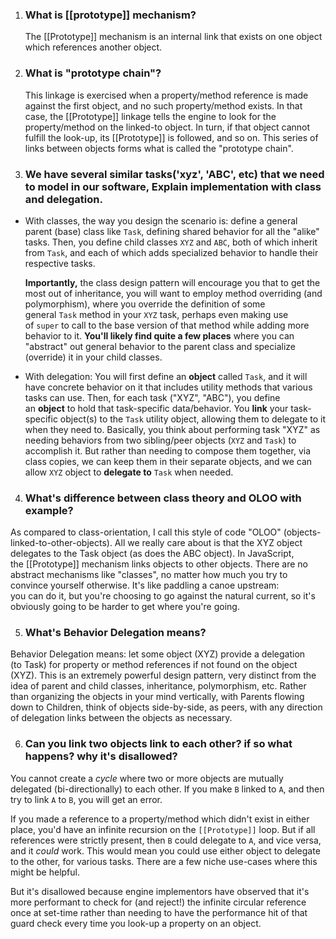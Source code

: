 1. ### What is **[[prototype]]** mechanism?

   The [[Prototype]] mechanism is an internal link that exists on one object which references another object.

2. ### What is "prototype chain"?
   This linkage is exercised when a property/method reference is made against the first object, and no such property/method exists. In that case, the [[Prototype]] linkage tells the engine to look for the property/method on the linked-to object. In turn, if that object cannot fulfill the look-up, its [[Prototype]] is followed, and so on. This series of links between objects forms what is called the "prototype chain".
3. ### We have several similar tasks('xyz', 'ABC', etc) that we need to model in our software, Explain implementation with class and delegation.

- With classes, the way you design the scenario is: define a general parent (base) class like `Task`, defining shared behavior for all the "alike" tasks. Then, you define child classes `XYZ` and `ABC`, both of which inherit from `Task`, and each of which adds specialized behavior to handle their respective tasks.

  **Importantly,** the class design pattern will encourage you that to get the most out of inheritance, you will want to employ method overriding (and polymorphism), where you override the definition of some general `Task` method in your `XYZ` task, perhaps even making use of `super` to call to the base version of that method while adding more behavior to it. **You'll likely find quite a few places** where you can "abstract" out general behavior to the parent class and specialize (override) it in your child classes.

- With delegation: You will first define an **object** called `Task`, and it will have concrete behavior on it that includes utility methods that various tasks can use. Then, for each task ("XYZ", "ABC"), you define an **object** to hold that task-specific data/behavior. You **link** your task-specific object(s) to the `Task` utility object, allowing them to delegate to it when they need to.
  Basically, you think about performing task "XYZ" as needing behaviors from two sibling/peer objects (`XYZ` and `Task`) to accomplish it. But rather than needing to compose them together, via class copies, we can keep them in their separate objects, and we can allow `XYZ` object to **delegate to** `Task` when needed.

4. ### What's difference between class theory and OLOO with example?

As compared to class-orientation, I call this style of code "OLOO" (objects-linked-to-other-objects). All we really care about is that the XYZ object delegates to the Task object (as does the ABC object). In JavaScript, the [[Prototype]] mechanism links objects to other objects. There are no abstract mechanisms like "classes", no matter how much you try to convince yourself otherwise. It's like paddling a canoe upstream: you can do it, but you're choosing to go against the natural current, so it's obviously going to be harder to get where you're going.

5. ### What's **Behavior Delegation** means?

Behavior Delegation means: let some object (XYZ) provide a delegation (to Task) for property or method references if not found on the object (XYZ). This is an extremely powerful design pattern, very distinct from the idea of parent and child classes, inheritance, polymorphism, etc. Rather than organizing the objects in your mind vertically, with Parents flowing down to Children, think of objects side-by-side, as peers, with any direction of delegation links between the objects as necessary.

6. ### Can you link two objects link to each other? if so what happens? why it's disallowed?

You cannot create a *cycle* where two or more objects are mutually delegated (bi-directionally) to each other. If you make `B` linked to `A`, and then try to link `A` to `B`, you will get an error.

If you made a reference to a property/method which didn't exist in either place, you'd have an infinite recursion on the `[[Prototype]]` loop. But if all references were strictly present, then `B` could delegate to `A`, and vice versa, and it *could* work. This would mean you could use either object to delegate to the other, for various tasks. There are a few niche use-cases where this might be helpful.

But it's disallowed because engine implementors have observed that it's more performant to check for (and reject!) the infinite circular reference once at set-time rather than needing to have the performance hit of that guard check every time you look-up a property on an object.
